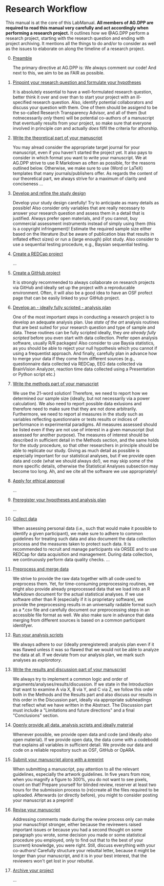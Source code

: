 # Research Workflow

This manual is at the core of this LabManual. **All members of AG.DPP are required to read this manual very carefully and act accordingly when performing a research project.** It outlines how we @AG.DPP perform a research project, starting with the research question and ending with project archiving. It mentions all the things to do and/or to consider as well as the issues to elaborate on along the timeline of a research project.


0. [Preamble](00_Preamble.md)

   The primary directive at AG.DPP is: We always comment our code! And next to this, we aim to be as FAIR as possible.

1. [Pinpoint your research question and formulate your hypotheses](01_Research_question.md)
   
   It is absolutely essential to have a well-formulated research question, better think it over and over than to start your project with an ill-specified research question. Also, identify potential collaborators and discuss your question with them. One of them should be assigend to be the so-called Research Transparency Advisor, and all of them (but notnecessarily *only* them) will be potential co-authors of a manuscript that eventually results from your project, so make sure that everyone involved in principle *can* and actually *does* filfil the criteria for athorship.
   
2. [Write the theoretical part of your manuscript](02_Theoretical_part.md)
   
   You may alread consider the appropriate target journal for your manuscript, even if you haven't started the project yet. It also pays to consider in which format you want to write your manuscript. We at AG.DPP strive to use R Markdown as often as possible, for the reasons outlined below. Otherwise, we make sure to use (Word or LaTeX) templates that many journals/publishers offer. As regards the content of our theoretical part, we always strive for a maximum of clarity and conciseness ...

3. [Develop and refine the study design](03_Study_design.md)

   Develop your study design carefully! Try to anticipate as many details as possible! Also consider only variables that are really necessary to answer your research question and assess them in a detail that is justified. Always prefer open materials, and if you cannot, buy commercial assessment instruments instead of simply using them (this is a copyright infringement)! Estimate the required sample size either based on the literature (but be aware of publication bias that results in inflated effect sizes) or run a (large enough) pilot study. Also consider to use a sequential testing procedure, e.g., Baysian sequential testing.

4. [Create a REDCap project](04_REDCap_project.md)

   ...

5. [Create a GitHub project](05_GitHub_project.md)
   
   It is strongly recommended to always collaborate on research projects via GitHub and ideally set up the project with a reproducable environment. Often, it will also be a good idea to have an OSF profect page that can be easily linked to your GitHub project.

6. [Develop an - ideally fully scripted - analysis plan](06_Analysis_plan.md)
   
   One of the most important steps in conducting a research project is to develop an adequate analysis plan. Use *state of the art* analysis routines that are best suited for your research question and type of sample and data. These routines can be fully scripted ideally, they *are already fully scripted* before you even start with data collection. Prefer open analysis software, usually R/R packages! Also consider to use Baysia statistics, as you should be able to reject your null hypothesis which you cannot if using a frequentist approach. And finally, carefully plan in advance how to merge your data if they come from different sources (e.g., questionnaire data collected via REDCap, EEG data collected via BrainVision Analyzer, reaction time data collected using a Presentation or Python script etc.)

7. [Write the methods part of your manuscript](07_Methods_part.md)

   We use the 21-word solution! Therefore, we need to report how we determined our sample size (ideally, but not necessarily via a power calculation). We also need to report possible data exlusions and therefore need to make sure that they are not done arbitrarily. Furthermore, we need to report al measures in the study such as variables reflecting questionnaire or tests results or indices of performance in experimental paradigms. All measures assessed should be listed even if they are not use of interest in a given manuscript (but assessed for another purpose). The measures of interest should be described in sufficient detail in the Methods section, and the same holds for the study procedure, so that other researchers in principle should be able to replicate our study. Giving as much detail as possible is especially important for our statistical analyses, but if we provide open data and code (what we should always do!), we may skip some of the more specific details, otherwise the Statistical Analyses subsection may become too long. Ah, and we cite all the software we use appropriately!

8. [Apply for ethical approval](08_Ethical_approval.md)

   ...

9. [Preregister your hypotheses and analysis plan](09_Preregistration.md)

   ...

10. [Collect data](10_Data_collection.md)

      When assessing personal data (i.e., such that would make it possible to identify a given participant), we make sure to adhere to common guidelines for treating such data and also document the data collection priocess and the measures taken to protect such data. It is recommended to recruit and manage participants via ORSEE and to use REDCap for data acquisition and management. During data collection, we continuously perform data quality checks. ...

11. [Preprocess and merge data](11_Preprocessing.md)
    
    We strive to provide the raw data together with all code used to preprocess them. Yet, for time-consuming preprocessing routines, we might also provide already preprocessed data that we load into an R Markdown document for the actual statistical analyses. If we use software other than R (especially if it is proprietary software), we provide the preprocessing results in an universally radable format such as a \*.csv file and carefully document our preprocessing steps in an accessible file format as well. We also make sure in advance that data merging from different sources is based on a common participant identifyer.

12. [Run your analysis scripts](12_Data_analysis.md)

    We always adhere to our (ideally preregistered) analysis plan even if it was flawed unless it was so flawed that we would not be able to analyze the data at all. If we deviate from our analysis plan, we mark such analyses as *exploratory*.

13. [Write the results and discussion part of your manuscript](13_Results_and_discussion.md)
    
    We always try to implement a common logic and order of arguments/analyses/results/discussion. If we state in the Introduction that want to examine A via X, B via Y, and C via Z, we follow this order both in the Methods and the Results part and also discuss our results in this order in the Discussion part, ideally via appropriate subheadings that reflect what we have written in the Abstract. The Discussion part must include a "Limitations and future directions" and a final "Conclusions" section.

14. [Openly provide all data, analysis scripts and ideally material](14_Open_data_and_code.md)

    Whenever possible, we provide open data and code (and ideally also open material). If we provide open data, the data come with a codebodd that explains all variables in sufficient detail. We provide our data and code on a reliable repository such as OSF, GitHub or OpARA.

15. [Submit your manuscript along with a preprint](15_Manuscript_submission.md)

      When submitting a manuscript, pay attention to all the relevant guidelines, especially the artwork guidelines. In five years from now, when you magnify a figure to 300%, you do not want to see pixels, count on that! Prepare yourself for blinded review, reserver at least two hours for the submission process to (re)create all the files required to be uploaded. Afterwards (or directly before), you might to consider posting your manuscript as a preprint!

16. [Revise your manuscript](16_Manuscript_revision.md)

      Addressing comments made during the review process only can make your manuscfript stronger, either because the revirewers raised important issues or because you had a second thought on some paragraph you wrote, some decision you made or some statistical procedure you employed, only to find out that to the best of your (current) knowledge, you were right. Still, discuss everything with your co-authors! Carefully structure your rebuttal letter, because it might be longer than your manuscript, and it is in your best interest, that the reviewers won't get lost in your rebuttal.

17. [Archive your project](17_Project_archiving.md)

     ...

